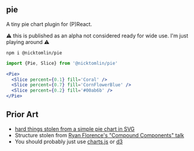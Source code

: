 pie
---

A tiny pie chart plugin for (P)React.

:warning: this is published as an alpha not considered ready for wide use. I'm just playing around :warning:

```shell
npm i @nicktomlin/pie
```

```jsx
import {Pie, Slice} from '@nicktomlin/pie'

<Pie>
  <Slice percent={0.1} fill='Coral' />
  <Slice percent={0.7} fill='CornFlowerBlue' />
  <Slice percent={0.2} fill='#00ab6b' />
</Pie>
```

Prior Art
---

- [hard things stolen from a simple pie chart in SVG](https://hackernoon.com/a-simple-pie-chart-in-svg-dbdd653b6936)
- Structure stolen from [Ryan Florence's "Compound Components" talk](https://www.youtube.com/watch?v=hEGg-3pIHlE)
- You should probably just use [charts.js](http://www.chartjs.org/) or [d3](https://d3js.org/)
